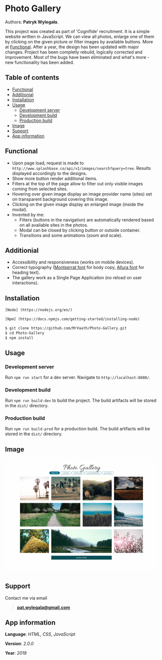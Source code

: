 # Photo Gallery

Authors: **Patryk Wylegała**.

This project was created as part of 'Cognifide' recruitment. It is a simple website written in JavaScript. We can view all photos, enlarge one of them by clicking on the given picture or filter images by available buttons. More at [Functional](#functional). After a year, the design has been updated with major changes. Project has been completly rebuild, logically corrected and improvement. Most of the bugs have been eliminated and what's more - new functionality has been added.

## Table of contents

- [Functional](#functional)
- [Additionial](#additionial)
- [Installation](#installation)
- [Usage](#usage)
  - [Development server](#development-server)
  - [Development build](#development-build)
  - [Production build](#production-build)
- [Image](#image)
- [Support](#support)
- [App information](#app-information)

## Functional

- Upon page load, request is made to `http://www.splashbase.co/api/v1/images/search?query=tree`. Results displayed accordingly to the designs.
- Show more button render additional items.
- Filters at the top of the page allow to filter out only visible images coming from selected sites.
- Hovering over given image display an image provider name (sites) set on transparent background covering this image.
- Clicking on the given image display an enlarged image (inside the modal).
- Invented by me:
  - Filters (buttons in the navigation) are automatically rendered based on all available sites in the photos.
  - Modal can be closed by clicking button or outside container.
  - Transitions and some animations (zoom and scale).

## Additionial

- Accessibility and responsiveness (works on mobile devices).
- Correct typography ([Montserrat font](https://fonts.google.com/specimen/Montserrat) for body copy, [Allura font](https://fonts.google.com/specimen/Allura) for heading text).
- The gallery work as a Single Page Application (no reload on user interactions).

## Installation

```
[Node] (https://nodejs.org/en/)
```

```
[Npm] (https://docs.npmjs.com/getting-started/installing-node)
```

```
$ git clone https://github.com/MrVaath/Photo-Gallery.git
$ cd Photo-Gallery
$ npm install
```

## Usage

### Development server

Run `npm run start` for a dev server. Navigate to `http://localhost:8080/`.

### Development build

Run `npm run build-dev` to build the project. The build artifacts will be stored in the `dist/` directory.

### Production build

Run `npm run build-prod` for a production build. The build artifacts will be stored in the `dist/` directory.

## Image

![alt tag](https://github.com/MrVaath/Cognifide_UI_homework/blob/master/dist/img/result.png)

## Support

Contact me via email

> **pat.wylegala@gmail.com**

## App information

**Language**: _HTML_, _CSS_, _JavaScript_

**Version**: _2.0.0_

**Year**: _2019_
